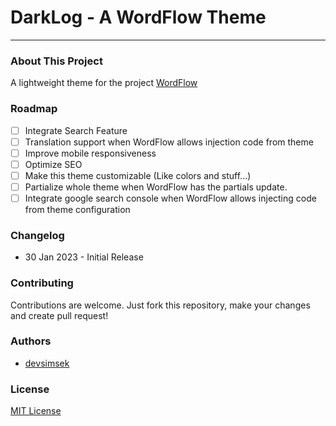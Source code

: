 # DarkLog - A WordFlow Theme

---
<!--**New Feature**: Now your readers can search using wordflow json api!-->

### About This Project

A lightweight theme for the project [WordFlow](https://github.com/devsimsek/WordFlow)

### Roadmap

* [ ] Integrate Search Feature
* [ ] Translation support when WordFlow allows injection code from theme
* [ ] Improve mobile responsiveness
* [ ] Optimize SEO
* [ ] Make this theme customizable (Like colors and stuff...)
* [ ] Partialize whole theme when WordFlow has the partials update.
* [ ] Integrate google search console when WordFlow allows injecting code from theme configuration

### Changelog

* 30 Jan 2023 - Initial Release

### Contributing

Contributions are welcome. Just fork this repository, make your changes and create pull request!

### Authors

- [devsimsek](https://beta.smsk.me)

### License

[MIT License](https://devsimsek.mit-license.org)